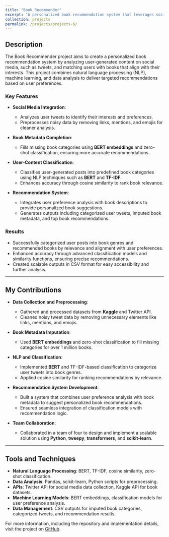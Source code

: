 ```yaml
---
title: "Book Recommender"
excerpt: "A personalized book recommendation system that leverages social media analysis to match users with relevant books."
collection: projects
permalink: /projects/projects-6/
---
```



## Description
The Book Recommender project aims to create a personalized book recommendation system by analyzing user-generated content on social media, such as tweets, and matching users with books that align with their interests. This project combines natural language processing (NLP), machine learning, and data analysis to deliver targeted recommendations based on user preferences.

### Key Features
- **Social Media Integration**:
  - Analyzes user tweets to identify their interests and preferences.
  - Preprocesses noisy data by removing links, mentions, and emojis for cleaner analysis.
  
- **Book Metadata Completion**:
  - Fills missing book categories using **BERT embeddings** and zero-shot classification, ensuring more accurate recommendations.
  
- **User-Content Classification**:
  - Classifies user-generated posts into predefined book categories using NLP techniques such as **BERT** and **TF-IDF**.
  - Enhances accuracy through cosine similarity to rank book relevance.

- **Recommendation System**:
  - Integrates user preference analysis with book descriptions to provide personalized book suggestions.
  - Generates outputs including categorized user tweets, imputed book metadata, and top book recommendations.

### Results
- Successfully categorized user posts into book genres and recommended books by relevance and alignment with user preferences.
- Enhanced accuracy through advanced classification models and similarity functions, ensuring precise recommendations.
- Created scalable outputs in CSV format for easy accessibility and further analysis.

---

## My Contributions

- **Data Collection and Preprocessing**:
  - Gathered and processed datasets from **Kaggle** and Twitter API.
  - Cleaned noisy tweet data by removing unnecessary elements like links, mentions, and emojis.
  
- **Book Metadata Imputation**:
  - Used **BERT embeddings** and zero-shot classification to fill missing categories for over 1 million books.

- **NLP and Classification**:
  - Implemented **BERT** and TF-IDF-based classification to categorize user tweets into book genres.
  - Applied cosine similarity for ranking recommendations by relevance.

- **Recommendation System Development**:
  - Built a system that combines user preference analysis with book metadata to suggest personalized book recommendations.
  - Ensured seamless integration of classification models with recommendation logic.

- **Team Collaboration**:
  - Collaborated in a team of four to design and implement a scalable solution using **Python**, **tweepy**, **transformers**, and **scikit-learn**.

---

## Tools and Techniques

- **Natural Language Processing**: BERT, TF-IDF, cosine similarity, zero-shot classification.
- **Data Analysis**: Pandas, scikit-learn, Python scripts for preprocessing.
- **APIs**: Twitter API for social media data collection, Kaggle API for book datasets.
- **Machine Learning Models**: BERT embeddings, classification models for user preference analysis.
- **Data Management**: CSV outputs for imputed book categories, categorized tweets, and recommendation results.



For more information, including the repository and implementation details, visit the project on [GitHub](https://github.com/sbaek21/BookRecommender).